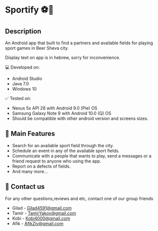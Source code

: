 # Sportify ⚽🏀

## Description
An Android app that built to find a partners and available fields for playing sport games in Beer Sheva city.

Display text on app is in hebrew, sorry for inconvenience.

💻 Developed on:
* Android Studio
* Java 7.0
* Windows 10

✅ Tested on: 
* Nexus 5x API 28 with Android 9.0 (Pie) OS
* Samsung Galaxy Note 9 with Android 10.0 (Q) OS
* Should be compatible with other android version and screens sizes.


## 📢 Main Features 
* Search for an available sport field through the city.
* Schedule an event in any of the available sport fields.
* Communicate with a people that wants to play, send a messages or a friend request to anyone who using the app.
* Report on a defects of fields.
* And many more... 

## 📧 Contact us 
For any other questions,reviews and etc, contact one of our group friends 
* Gilad - Gilad4591@gmail.com
* Tamir - TamirYakov@gmail.com
* Kobi - Kobi4000@gmail.com
* Afik - AfikZiv@gmail.com
